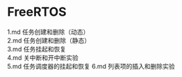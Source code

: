 # FreeRTOS
1.md 任务创建和删除（动态）  
2.md 任务创建和删除（静态）  
3.md 任务挂起和恢复  
4.md 关中断和开中断实验  
5.md 任务调度器的挂起和恢复
6.md 列表项的插入和删除实验

